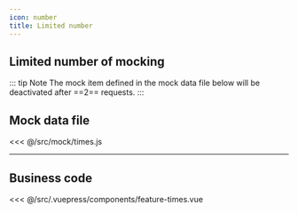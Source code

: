 ```yaml
---
icon: number
title: Limited number
---
```


## Limited number of mocking


::: tip Note
The mock item defined in the mock data file below will be deactivated after ==2== requests.
:::


<feature-times />

## Mock data file

<<< @/src/mock/times.js

---
## Business code

<<< @/src/.vuepress/components/feature-times.vue





